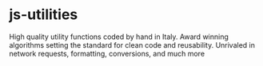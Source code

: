# js-utilities
High quality utility functions coded by hand in Italy. Award winning algorithms setting the standard for clean code and reusability. Unrivaled in network requests, formatting, conversions, and much more
